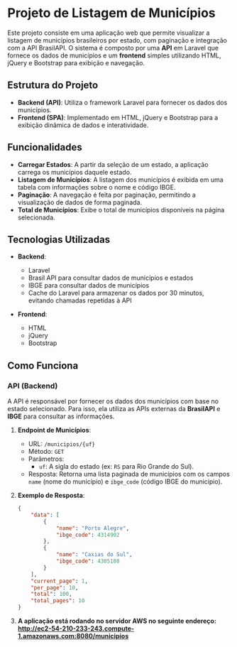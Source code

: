 # Projeto de Listagem de Municípios

Este projeto consiste em uma aplicação web que permite visualizar a listagem de municípios brasileiros por estado, com paginação e integração com a API BrasilAPI. O sistema é composto por uma **API** em Laravel que fornece os dados de municípios e um **frontend** simples utilizando HTML, jQuery e Bootstrap para exibição e navegação.

## Estrutura do Projeto

- **Backend (API)**: Utiliza o framework Laravel para fornecer os dados dos municípios.
- **Frontend (SPA)**: Implementado em HTML, jQuery e Bootstrap para a exibição dinâmica de dados e interatividade.

## Funcionalidades

- **Carregar Estados**: A partir da seleção de um estado, a aplicação carrega os municípios daquele estado.
- **Listagem de Municípios**: A listagem dos municípios é exibida em uma tabela com informações sobre o nome e código IBGE.
- **Paginação**: A navegação é feita por paginação, permitindo a visualização de dados de forma paginada.
- **Total de Municípios**: Exibe o total de municípios disponíveis na página selecionada.

## Tecnologias Utilizadas

- **Backend**:
  - Laravel 
  - Brasil API para consultar dados de municípios e estados
  - IBGE para consultar dados de municípios
  - Cache do Laravel para armazenar os dados por 30 minutos, evitando chamadas repetidas à API

- **Frontend**:
  - HTML
  - jQuery
  - Bootstrap 

## Como Funciona

### API (Backend)

A API é responsável por fornecer os dados dos municípios com base no estado selecionado. Para isso, ela utiliza as APIs externas da **BrasilAPI** e **IBGE** para consultar as informações.

1. **Endpoint de Municípios**:
   - URL: `/municipios/{uf}`
   - Método: `GET`
   - Parâmetros:
     - `uf`: A sigla do estado (ex: `RS` para Rio Grande do Sul).
   - Resposta: Retorna uma lista paginada de municípios com os campos `name` (nome do município) e `ibge_code` (código IBGE do município).

2. **Exemplo de Resposta**:
   ```json
   {
       "data": [
           {
               "name": "Porto Alegre",
               "ibge_code": 4314902
           },
           {
               "name": "Caxias do Sul",
               "ibge_code": 4305108
           }
       ],
       "current_page": 1,
       "per_page": 10,
       "total": 100,
       "total_pages": 10
   }

3. **A aplicação está rodando no servidor AWS no seguinte endereço: http://ec2-54-210-233-243.compute-1.amazonaws.com:8080/municipios**
